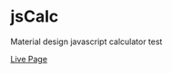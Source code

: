 # jsCalc
Material design javascript calculator test

<a href="https://sseans.github.io/jsCalc/">Live Page</a>
